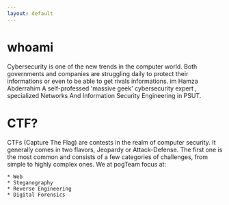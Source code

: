 ```yaml
---
layout: default
---
```


# whoami

Cybersecurity is one of the new trends in the computer world. Both governments and companies are struggling daily to protect their informations or even to be able to get rivals informations. im Hamza Abderrahim A self-professed 'massive geek' cybersecurity expert , specialized Networks And Information Security Engineering in PSUT.


# CTF?

CTFs (Capture The Flag) are contests in the realm of computer security. It generally comes in two flavors, Jeopardy or Attack-Defense. The first one is the most common and consists of a few categories of challenges, from simple to highly complex ones. We at pogTeam focus at:

    * Web
    * Steganography
    * Reverse Engineering
    * Digital Forensics

